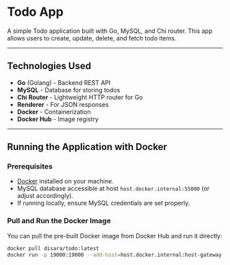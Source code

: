 # Todo App

A simple Todo application built with Go, MySQL, and Chi router. This app allows users to create, update, delete, and fetch todo items.

---

## Technologies Used

- **Go** (Golang) - Backend REST API
- **MySQL** - Database for storing todos
- **Chi Router** - Lightweight HTTP router for Go
- **Renderer** - For JSON responses
- **Docker** - Containerization
- **Docker Hub** - Image registry

---

## Running the Application with Docker

### Prerequisites

- [Docker](https://docs.docker.com/get-docker/) installed on your machine.
- MySQL database accessible at host `host.docker.internal:55000` (or adjust accordingly).
- If running locally, ensure MySQL credentials are set properly.

### Pull and Run the Docker Image

You can pull the pre-built Docker image from Docker Hub and run it directly:

```bash
docker pull disara/todo:latest
docker run -p 19000:19000 --add-host=host.docker.internal:host-gateway disara/todo:latest
